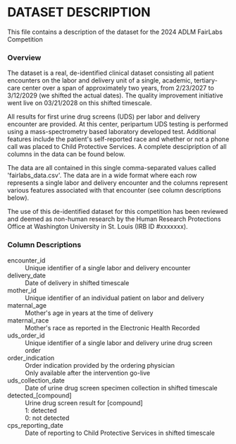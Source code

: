 <h1>
    DATASET DESCRIPTION
    <!-- FairLabs Data Analytics Challenge<br> -->
</h1>
<p>
    This file contains a description of the dataset for the 2024 ADLM FairLabs Competition
</p>
<h3>
    Overview
</h3>
<p>
    The dataset is a real, de-identified clinical dataset consisting all patient encounters on the labor and delivery unit of a single, academic, tertiary-care center over a span of approximately two years, from 2/23/2027 to 3/12/2029 (we shifted the actual dates). The quality improvement initiative went live on 03/21/2028 on this shifted timescale.
</p>
<p>    
    All results for first urine drug screens (UDS) per labor and delivery encounter are provided.
    At this center, peripartum UDS testing is performed using a mass-spectrometry based laboratory developed test.
    Additional features include the patient's self-reported race and whether or not a phone call was placed to Child Protective Services. A complete descipription of all columns in the data can be found below.
</p>    
<p>
    The data are all contained in this single comma-separated values called 'fairlabs_data.csv'. The data are in a wide format where each row represents a single labor and delivery encounter and the columns represent various features associated with that encounter (see column descriptions below).
</p>
<p>
    The use of this de-identified dataset for this competition has been reviewed and deemed as non-human research by the Human Research Protections Office at Washington University in St. Louis (IRB ID #xxxxxxx).
</p>    

<h3>
    Column Descriptions
</h3>
<dl>
    <dt>
        encounter_id
    </dt>
    <dd>
        Unique identifier of a single labor and delivery encounter
    </dd>
    <dt>
        delivery_date
    </dt>
    <dd>
        Date of delivery in shifted timescale
    </dd>    
    <dt>
        mother_id
    </dt>
    <dd>
        Unique identifier of an individual patient on labor and delivery
    </dd>    
    <dt>
        maternal_age
    </dt>
    <dd>
        Mother's age in years at the time of delivery
    </dd>    
    <dt>
        maternal_race
    </dt>
    <dd>
        Mother's race as reported in the Electronic Health Recorded
    </dd>
    <dt>
        uds_order_id
    </dt>
    <dd>
        Unique identifier of a single labor and delivery urine drug screen order
    </dd>
    <dt>
        order_indication
    </dt>
    <dd>
        Order indication provided by the ordering physician<br>
        Only available after the intervention go-live
    </dd>    
    <dt>
        uds_collection_date
    </dt>
    <dd>
        Date of urine drug screen specimen collection in shifted timescale
    </dd>
    <dt>
        detected_[compound]
    <dd>
        Urine drug screen result for [compound]<br>
        1: detected<br>
        0: not detected
    </dd>
    <dt>
        cps_reporting_date
    </dt>
    <dd>
        Date of reporting to Child Protective Services in shifted timescale
    </dd>
</dl>

